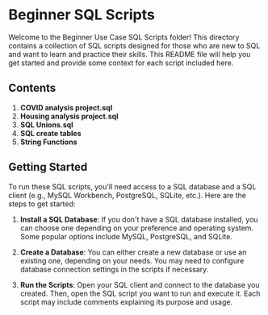 # Beginner SQL Scripts

Welcome to the Beginner Use Case SQL Scripts folder! This directory contains a collection of SQL scripts designed for those who are new to SQL and want to learn and practice their skills. This README file will help you get started and provide some context for each script included here.

## Contents

1. **COVID analysis project.sql** 
2. **Housing analysis project.sql** 
3. **SQL Unions.sql**
4. **SQL create tables**
5. **String Functions**

## Getting Started

To run these SQL scripts, you'll need access to a SQL database and a SQL client (e.g., MySQL Workbench, PostgreSQL, SQLite, etc.). Here are the steps to get started:

1. **Install a SQL Database**: If you don't have a SQL database installed, you can choose one depending on your preference and operating system. Some popular options include MySQL, PostgreSQL, and SQLite.

2. **Create a Database**: You can either create a new database or use an existing one, depending on your needs. You may need to configure database connection settings in the scripts if necessary.

3. **Run the Scripts**: Open your SQL client and connect to the database you created. Then, open the SQL script you want to run and execute it. Each script may include comments explaining its purpose and usage.
